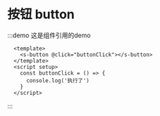 # 按钮 button
:::demo 这是组件引用的demo
  ```vue
    <template>
      <s-button @click="buttonClick"></s-button>
    </template>
    <script setup>
      const buttonClick = () => {
        console.log('执行了')
      }
    </script>
  ```
:::